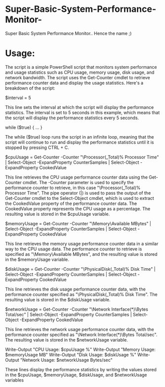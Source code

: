 # Super-Basic-System-Performance-Monitor-
Super Basic System Performance Monitor.. Hence the name ;)

# Usage:

The script is a simple PowerShell script that monitors system performance and usage statistics such as CPU usage, memory usage, disk usage, and network bandwidth. The script uses the Get-Counter cmdlet to retrieve performance counter data and display the usage statistics. Here's a breakdown of the script:

$interval = 5

This line sets the interval at which the script will display the performance statistics. The interval is set to 5 seconds in this example, which means that the script will display the performance statistics every 5 seconds.

while ($true)
{
    ...
}

The while ($true) loop runs the script in an infinite loop, meaning that the script will continue to run and display the performance statistics until it is stopped by pressing CTRL + C.

$cpuUsage = Get-Counter -Counter "\Processor(_Total)\% Processor Time" | Select-Object -ExpandProperty CounterSamples | Select-Object -ExpandProperty CookedValue

This line retrieves the CPU usage performance counter data using the Get-Counter cmdlet. The -Counter parameter is used to specify the performance counter to retrieve, in this case "\Processor(_Total)\% Processor Time". The pipe operator (|) is used to pass the output of the Get-Counter cmdlet to the Select-Object cmdlet, which is used to extract the CookedValue property of the performance counter data. The CookedValue property represents the CPU usage as a percentage. The resulting value is stored in the $cpuUsage variable.

$memoryUsage = Get-Counter -Counter "\Memory\Available MBytes" | Select-Object -ExpandProperty CounterSamples | Select-Object -ExpandProperty CookedValue

This line retrieves the memory usage performance counter data in a similar way to the CPU usage data. The performance counter to retrieve is specified as "\Memory\Available MBytes", and the resulting value is stored in the $memoryUsage variable.

$diskUsage = Get-Counter -Counter "\PhysicalDisk(_Total)\% Disk Time" | Select-Object -ExpandProperty CounterSamples | Select-Object -ExpandProperty CookedValue

This line retrieves the disk usage performance counter data, with the performance counter specified as "\PhysicalDisk(_Total)\% Disk Time". The resulting value is stored in the $diskUsage variable.

$networkUsage = Get-Counter -Counter "\Network Interface(*)\Bytes Total/sec" | Select-Object -ExpandProperty CounterSamples | Select-Object -ExpandProperty CookedValue

This line retrieves the network usage performance counter data, with the performance counter specified as "\Network Interface(*)\Bytes Total/sec". The resulting value is stored in the $networkUsage variable.

Write-Output "CPU Usage: $cpuUsage %"
Write-Output "Memory Usage: $memoryUsage MB"
Write-Output "Disk Usage: $diskUsage %"
Write-Output "Network Usage: $networkUsage Bytes/sec"


These lines display the performance statistics by writing the values stored in the $cpuUsage, $memoryUsage, $diskUsage, and $networkUsage variables
